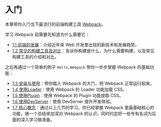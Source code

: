 # 入门
本章带你入门当下最流行的前端构建工具 [Webpack](https://webpack.js.org)。

学习 Webpack 前需要先知道为什么需要它：

- [1.1 前端的发展](1.1前端的发展.md)：介绍近年来 Web 开发里出现的新技术和发展趋势。
- [1.2 常见的构建工具及对比](1.2常见的构建工具及对比.md)：告诉你构建是什么，为什么需要构建，以及常见构建工具的介绍和对比。

之后再通过一个简单的例子 `Hello,Webpack` 带你一步步掌握 Webpack 的基础功能：

- [1.3 安装与使用](1.3安装与使用.md)：带你踏入 Webpack 的大门，把 Webpack 正常运行起来。
- [1.4 使用Loader](1.4使用Loader.md)：使用 Webpack 的 Loader 功能加载 CSS。
- [1.5 使用Plugin](1.5使用Plugin.md)：使用 Webpack 的 Plugin 功能提取 CSS。
- [1.6 使用DevServer](1.6使用DevServer.md)：使用 DevServer 提升开发体验。
- [1.7 核心概念](1.7核心概念.md)：通过以上几节的学习，你已经掌握 Webpack 里最基础核心的功能，做一个总结来加深对 Webpack 的认识，同时约定好一些专有名词为后面的深入学习做准备。
